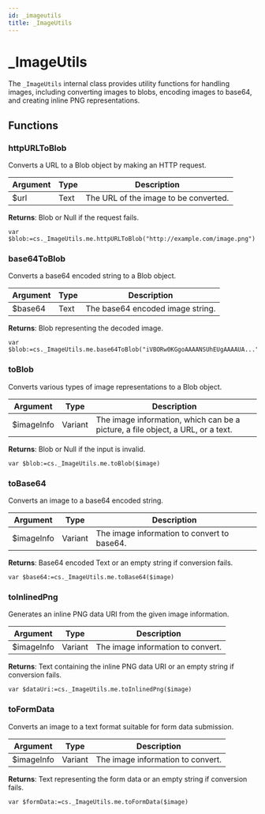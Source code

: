 ```yaml
---
id: _imageutils
title: _ImageUtils
---
```


# _ImageUtils

The `_ImageUtils` internal class provides utility functions for handling images, including converting images to blobs, encoding images to base64, and creating inline PNG representations. 

## Functions

### httpURLToBlob

Converts a URL to a Blob object by making an HTTP request.

| Argument | Type | Description |
|----------|------|-------------|
| $url     | Text | The URL of the image to be converted. |

**Returns**: Blob or Null if the request fails.

```4d
var $blob:=cs._ImageUtils.me.httpURLToBlob("http://example.com/image.png")
```

### base64ToBlob

Converts a base64 encoded string to a Blob object.

| Argument    | Type | Description                          |
|-------------|------|--------------------------------------|
| $base64     | Text | The base64 encoded image string.    |

**Returns**: Blob representing the decoded image.

```4d
var $blob:=cs._ImageUtils.me.base64ToBlob("iVBORw0KGgoAAAANSUhEUgAAAAUA...")
```

### toBlob

Converts various types of image representations to a Blob object.

| Argument      | Type    | Description                              |
|---------------|---------|------------------------------------------|
| $imageInfo    | Variant | The image information, which can be a picture, a file object, a URL, or a text. |

**Returns**: Blob or Null if the input is invalid.

```4d
var $blob:=cs._ImageUtils.me.toBlob($image)
```

### toBase64

Converts an image to a base64 encoded string.

| Argument      | Type    | Description                              |
|---------------|---------|------------------------------------------|
| $imageInfo    | Variant | The image information to convert to base64. |

**Returns**: Base64 encoded Text or an empty string if conversion fails.

```4d
var $base64:=cs._ImageUtils.me.toBase64($image)
```

### toInlinedPng

Generates an inline PNG data URI from the given image information.

| Argument      | Type    | Description                              |
|---------------|---------|------------------------------------------|
| $imageInfo    | Variant | The image information to convert.       |

**Returns**: Text containing the inline PNG data URI or an empty string if conversion fails.

```4d
var $dataUri:=cs._ImageUtils.me.toInlinedPng($image)
```

### toFormData

Converts an image to a text format suitable for form data submission.

| Argument      | Type    | Description                              |
|---------------|---------|------------------------------------------|
| $imageInfo    | Variant | The image information to convert.       |

**Returns**: Text representing the form data or an empty string if conversion fails.

```4d
var $formData:=cs._ImageUtils.me.toFormData($image)
```